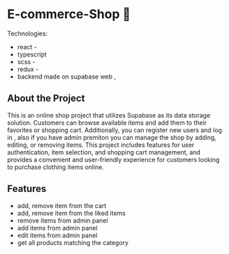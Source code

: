 # E-commerce-Shop 🛒


Technologies: 
- react  -
- typescript 
- scss -
- redux -
- backend made on supabase web ,


## About the Project

This is an online shop project that utilizes Supabase as its data storage solution.
Customers can browse available items and add them to their favorites or shopping cart.
Additionally, you can register new users and log in , also if you have admin premiton  you can  manage the shop by adding, editing, or removing items.
This project includes features for user authentication, item selection, and shopping cart management, and provides a convenient and user-friendly experience for customers looking to purchase clothing items online.


## Features

- add, remove item from the cart
- add, remove item from the liked items
- remove items from admin panel
- add items from admin panel
- edit items from admin panel
- get all products matching the category

